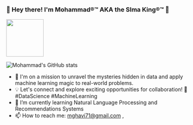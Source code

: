 ###  👋 Hey there! I'm Mohammad®™ AKA the Slma King®™ 👋



<a href="URL_REDIRECT" target="blank"><img align="center" src="[https://ibb.co/QpFmz7g]" height="100" /></a>


![Mohammad's GitHub stats](https://github-readme-stats.vercel.app/api?username=Slmaking&hide=contribs&theme=radical)
- 🔭 I'm on a mission to unravel the mysteries hidden in data and apply machine learning magic to real-world problems.
- 💡 Let's connect and explore exciting opportunities for collaboration! 🤝 #DataScience #MachineLearning
- 🌱 I’m currently learning Natural Language Processing and Recommendations Systems
- 📫 How to reach me: mghavi71@gmail.com , 

